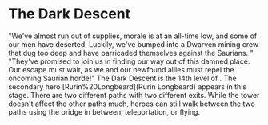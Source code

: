 # The Dark Descent

 "We've almost run out of supplies, morale is at an all-time low, and some of our men have deserted. Luckily, we've bumped into a Dwarven mining crew that dug too deep and have barricaded themselves against the Saurians. "
 "They've promised to join us in finding our way out of this damned place. Our escape must wait, as we and our newfound allies must repel the oncoming Saurian horde!"
The Dark Descent is the 14th level of . The secondary hero [Rurin%20Longbeard](Rurin Longbeard) appears in this stage. There are two different paths with two different exits. While the tower doesn't affect the other paths much, heroes can still walk between the two paths using the bridge in between, teleportation, or flying.